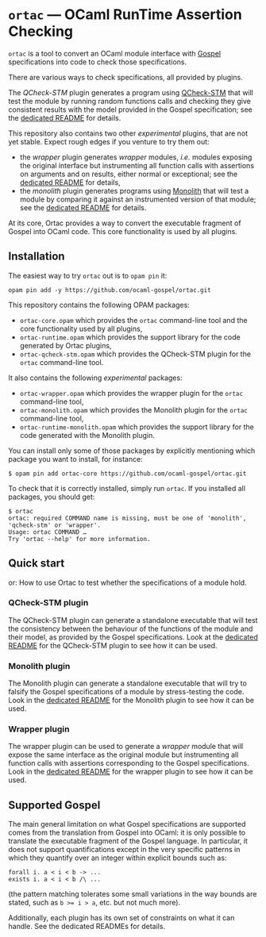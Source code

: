 # `ortac` — OCaml RunTime Assertion Checking

`ortac` is a tool to convert an OCaml module interface with [Gospel]
specifications into code to check those specifications.

[Gospel]: https://ocaml-gospel.github.io/gospel/

There are various ways to check specifications, all provided by plugins.

The _QCheck-STM_ plugin generates a program using [QCheck-STM] that will test
the module by running random functions calls and checking they give consistent
results with the model provided in the Gospel specification; see the [dedicated
README][QCheck-STM README] for details.

[QCheck-STM]: https://ocaml-multicore.github.io/multicoretests/
[QCheck-STM README]: plugins/qcheck-stm/README.md

This repository also contains two other _experimental_ plugins, that are not yet
stable. Expect rough edges if you venture to try them out:

- the _wrapper_ plugin generates _wrapper_ modules, _i.e._ modules
  exposing the original interface but instrumenting all function calls
  with assertions on arguments and on results, either normal or
  exceptional; see the [dedicated README][wrapper README] for
  details,
- the _monolith_ plugin generates programs using [Monolith] that will
  test a module by comparing it against an instrumented version of
  that module; see the [dedicated README][monolith README] for
  details.

[wrapper README]: plugins/wrapper/README.md
[monolith README]: plugins/monolith/README.md
[Monolith]: https://gitlab.inria.fr/fpottier/monolith

At its core, Ortac provides a way to convert the executable fragment of Gospel
into OCaml code. This core functionality is used by all plugins.


## Installation

The easiest way to try `ortac` out is to `opam pin` it:

```
opam pin add -y https://github.com/ocaml-gospel/ortac.git
```

This repository contains the following OPAM packages:

- `ortac-core.opam` which provides the `ortac` command-line tool and the core
  functionality used by all plugins,
- `ortac-runtime.opam` which provides the support library for the code
  generated by Ortac plugins,
- `ortac-qcheck-stm.opam` which provides the QCheck-STM plugin for the
  `ortac` command-line tool.

It also contains the following _experimental_ packages:

- `ortac-wrapper.opam` which provides the wrapper plugin for the `ortac`
  command-line tool,
- `ortac-monolith.opam` which provides the Monolith plugin for the
  `ortac` command-line tool,
- `ortac-runtime-monolith.opam` which provides the support library for
  the code generated with the Monolith plugin.

You can install only some of those packages by explicitly mentioning
which package you want to install, for instance:

```
$ opam pin add ortac-core https://github.com/ocaml-gospel/ortac.git
```

To check that it is correctly installed, simply run `ortac`. If you
installed all packages, you should get:

```
$ ortac
ortac: required COMMAND name is missing, must be one of 'monolith', 'qcheck-stm' or 'wrapper'.
Usage: ortac COMMAND …
Try 'ortac --help' for more information.
```


## Quick start

or: How to use Ortac to test whether the specifications of a module
hold.


### QCheck-STM plugin

The QCheck-STM plugin can generate a standalone executable that will
test the consistency between the behaviour of the functions of the
module and their model, as provided by the Gospel specifications. Look
at the [dedicated README][QCheck-STM README] for the QCheck-STM plugin
to see how it can be used.


### Monolith plugin

The Monolith plugin can generate a standalone executable that will try
to falsify the Gospel specifications of a module by stress-testing the
code. Look in the [dedicated README][monolith README] for the Monolith
plugin to see how it can be used.


### Wrapper plugin

The wrapper plugin can be used to generate a _wrapper_ module that
will expose the same interface as the original module but
instrumenting all function calls with assertions corresponding to the
Gospel specifications. Look in the [dedicated README][wrapper README]
for the wrapper plugin to see how it can be used.


## Supported Gospel

The main general limitation on what Gospel specifications are supported comes
from the translation from Gospel into OCaml: it is only possible to translate
the executable fragment of the Gospel language. In particular, it does not
support quantifications except in the very specific patterns in which they
quantify over an integer within explicit bounds such as:

```
forall i. a < i < b -> ...
exists i. a < i < b /\ ...
```

(the pattern matching tolerates some small variations in the way bounds are
stated, such as `b >= i > a`, etc. but not much more).

Additionally, each plugin has its own set of constraints on what it
can handle. See the dedicated READMEs for details.
